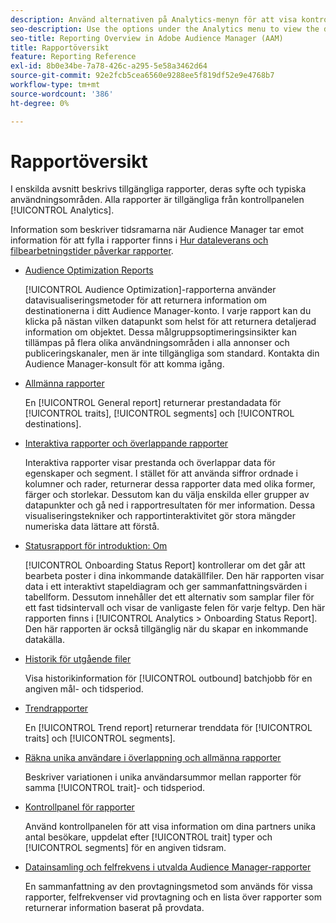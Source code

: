 ```yaml
---
description: Använd alternativen på Analytics-menyn för att visa kontrollpanelen och olika rapporter.
seo-description: Use the options under the Analytics menu to view the dashboard and various reports in Adobe Audience Manager (AAM).
seo-title: Reporting Overview in Adobe Audience Manager (AAM)
title: Rapportöversikt
feature: Reporting Reference
exl-id: 8b0e34be-7a78-426c-a295-5e58a3462d64
source-git-commit: 92e2fcb5cea6560e9288ee5f819df52e9e4768b7
workflow-type: tm+mt
source-wordcount: '386'
ht-degree: 0%

---
```


# Rapportöversikt

I enskilda avsnitt beskrivs tillgängliga rapporter, deras syfte och typiska användningsområden. Alla rapporter är tillgängliga från kontrollpanelen [!UICONTROL Analytics].

Information som beskriver tidsramarna när Audience Manager tar emot information för att fylla i rapporter finns i [Hur dataleverans och filbearbetningstider påverkar rapporter](/help/using/reference/reporting-file-transfer-timeframe.md).

* [Audience Optimization Reports](/help/using/reporting/audience-optimization-reports/audience-optimization-reports.md)

  [!UICONTROL Audience Optimization]-rapporterna använder datavisualiseringsmetoder för att returnera information om destinationerna i ditt Audience Manager-konto. I varje rapport kan du klicka på nästan vilken datapunkt som helst för att returnera detaljerad information om objektet. Dessa målgruppsoptimeringsinsikter kan tillämpas på flera olika användningsområden i alla annonser och publiceringskanaler, men är inte tillgängliga som standard. Kontakta din Audience Manager-konsult för att komma igång.

* [Allmänna rapporter](/help/using/reporting/general-reports.md)

  En [!UICONTROL General report] returnerar prestandadata för [!UICONTROL traits], [!UICONTROL segments] och [!UICONTROL destinations].

* [Interaktiva rapporter och överlappande rapporter](/help/using/reporting/dynamic-reports/dynamic-reports.md)

  Interaktiva rapporter visar prestanda och överlappar data för egenskaper och segment. I stället för att använda siffror ordnade i kolumner och rader, returnerar dessa rapporter data med olika former, färger och storlekar. Dessutom kan du välja enskilda eller grupper av datapunkter och gå ned i rapportresultaten för mer information. Dessa visualiseringstekniker och rapportinteraktivitet gör stora mängder numeriska data lättare att förstå.

* [Statusrapport för introduktion: Om](/help/using/reporting/onboarding-status-report.md)

  [!UICONTROL Onboarding Status Report] kontrollerar om det går att bearbeta poster i dina inkommande datakällfiler. Den här rapporten visar data i ett interaktivt stapeldiagram och ger sammanfattningsvärden i tabellform. Dessutom innehåller det ett alternativ som samplar filer för ett fast tidsintervall och visar de vanligaste felen för varje feltyp. Den här rapporten finns i [!UICONTROL Analytics > Onboarding Status Report]. Den här rapporten är också tillgänglig när du skapar en inkommande datakälla.

* [Historik för utgående filer](/help/using/reporting/outbound-history-report.md)

  Visa historikinformation för [!UICONTROL outbound] batchjobb för en angiven mål- och tidsperiod.

* [Trendrapporter](/help/using/reporting/trend-reports.md)

  En [!UICONTROL Trend report] returnerar trenddata för [!UICONTROL traits] och [!UICONTROL segments].

* [Räkna unika användare i överlappning och allmänna rapporter](/help/using/reporting/unique-user-counts.md)

  Beskriver variationen i unika användarsummor mellan rapporter för samma [!UICONTROL trait]- och tidsperiod.

* [Kontrollpanel för rapporter](/help/using/reporting/trend-reports.md)

  Använd kontrollpanelen för att visa information om dina partners unika antal besökare, uppdelat efter [!UICONTROL trait] typer och [!UICONTROL segments] för en angiven tidsram.

* [Datainsamling och felfrekvens i utvalda Audience Manager-rapporter](/help/using/reporting/report-sampling.md)

  En sammanfattning av den provtagningsmetod som används för vissa rapporter, felfrekvenser vid provtagning och en lista över rapporter som returnerar information baserat på provdata.

